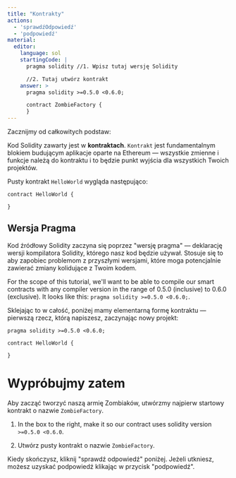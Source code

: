 ```yaml
---
title: "Kontrakty"
actions:
  - 'sprawdźOdpowiedź'
  - 'podpowiedź'
material:
  editor:
    language: sol
    startingCode: |
      pragma solidity //1. Wpisz tutaj wersję Solidity

      //2. Tutaj utwórz kontrakt
    answer: >
      pragma solidity >=0.5.0 <0.6.0;

      contract ZombieFactory {
      }
---
```


Zacznijmy od całkowitych podstaw:

Kod Solidity zawarty jest w **kontraktach**. `Kontrakt` jest fundamentalnym blokiem budującym aplikacje oparte na Ethereum — wszystkie zmienne i funkcje należą do kontraktu i to będzie punkt wyjścia dla wszystkich Twoich projektów.

Pusty kontrakt `HelloWorld` wygląda następująco:

    contract HelloWorld {
    
    }
    

## Wersja Pragma

Kod źródłowy Solidity zaczyna się poprzez "wersję pragma" — deklarację wersji kompilatora Solidity, którego nasz kod będzie używał. Stosuje się to aby zapobiec problemom z przyszłymi wersjami, które moga potencjalnie zawierać zmiany kolidujące z Twoim kodem.

For the scope of this tutorial, we'll want to be able to compile our smart contracts with any compiler version in the range of 0.5.0 (inclusive) to 0.6.0 (exclusive). It looks like this: `pragma solidity >=0.5.0 <0.6.0;`.

Sklejając to w całość, poniżej mamy elementarną formę kontraktu — pierwszą rzecz, którą napiszesz, zaczynając nowy projekt:

    pragma solidity >=0.5.0 <0.6.0;
    
    contract HelloWorld {
    
    }
    

# Wypróbujmy zatem

Aby zacząć tworzyć naszą armię Zombiaków, utwórzmy najpierw startowy kontrakt o nazwie `ZombieFactory`.

1. In the box to the right, make it so our contract uses solidity version `>=0.5.0 <0.6.0`.

2. Utwórz pusty kontrakt o nazwie `ZombieFactory`.

Kiedy skończysz, kliknij "sprawdź odpowiedź" poniżej. Jeżeli utkniesz, możesz uzyskać podpowiedź klikając w przycisk "podpowiedź".